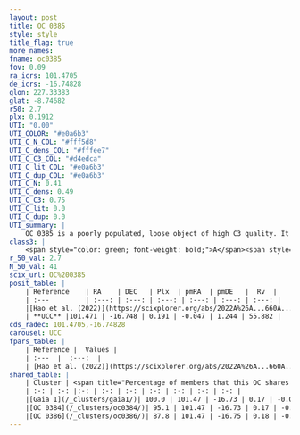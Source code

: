 ```yaml
---
layout: post
title: OC 0385
style: style
title_flag: true
more_names: 
fname: oc0385
fov: 0.09
ra_icrs: 101.4705
de_icrs: -16.74828
glon: 227.33383
glat: -8.74682
r50: 2.7
plx: 0.1912
UTI: "0.00"
UTI_COLOR: "#e0a6b3"
UTI_C_N_COL: "#fff5d8"
UTI_C_dens_COL: "#fffee7"
UTI_C_C3_COL: "#d4edca"
UTI_C_lit_COL: "#e0a6b3"
UTI_C_dup_COL: "#e0a6b3"
UTI_C_N: 0.41
UTI_C_dens: 0.49
UTI_C_C3: 0.75
UTI_C_lit: 0.0
UTI_C_dup: 0.0
UTI_summary: |
    OC 0385 is a poorly populated, loose object of high C3 quality. It was recently reported in the literature.<br><br><span style="color: #99180f; font-weight: bold;">Warning: </span>This is very likely a duplicate object, which shares a large percentage of members with at least one previously reported entry, and a large percentage with at least one entry reported in the same catalogue.
class3: |
    <span style="color: green; font-weight: bold;">A</span><span style="color: #FFC300; font-weight: bold;">B</span>
r_50_val: 2.7
N_50_val: 41
scix_url: OC%200385
posit_table: |
    | Reference    | RA    | DEC   | Plx  | pmRA  | pmDE   |  Rv  |
    | :---         | :---: | :---: | :---: | :---: | :---: | :---: |
    |[Hao et al. (2022)](https://scixplorer.org/abs/2022A%26A...660A...4H) | 101.466 | -16.739 | 0.243 | -0.034 | 1.214 | 57.491 |
    | **UCC** |101.471 | -16.748 | 0.191 | -0.047 | 1.244 | 55.882 | 
cds_radec: 101.4705,-16.74828
carousel: UCC
fpars_table: |
    | Reference |  Values |
    | :---  |  :---:  |
    | [Hao et al. (2022)](https://scixplorer.org/abs/2022A%26A...660A...4H) | `AG=1.04, age=9.8, Z=0.018` |
shared_table: |
    | Cluster | <span title="Percentage of members that this OC shares with the ones listed">%</span>   | RA   | DEC   | Plx   | pmRA  | pmDE  | Rv | UTI |
    | :-: | :-: |:-: | :-: | :-: | :-: | :-: | :-: | :-: |
    |[Gaia 1](/_clusters/gaia1/)| 100.0 | 101.47 | -16.73 | 0.17 | -0.05 | 1.24 | 56.93 |0.8 |
    |[OC 0384](/_clusters/oc0384/)| 95.1 | 101.47 | -16.73 | 0.17 | -0.05 | 1.25 | 56.33 |0.0 |
    |[OC 0386](/_clusters/oc0386/)| 87.8 | 101.47 | -16.75 | 0.18 | -0.04 | 1.24 | 56.92 |0.0 |
---
```

